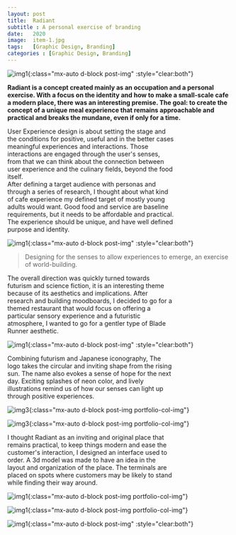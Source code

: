 ```yaml
---
layout: post
title:  Radiant
subtitle : A personal exercise of branding
date:   2020
image:  item-1.jpg
tags:   [Graphic Design, Branding]
categories : [Graphic Design, Branding]
---
```

![img1]({{site.baseurl}}/projects/images/radiant/img-5.jpg){:class="mx-auto d-block post-img" :style="clear:both"}

**Radiant is a concept created mainly as an occupation and a personal exercise. With a focus on the identity and how to make a small-scale cafe a modern place, there was an interesting premise. The goal: to create the concept of a unique meal experience that remains approachable and practical and breaks the mundane, even if only for a time.**

<div style="clear:both; max-width:75%" class="paragraph">User Experience design is about setting the stage and the conditions for positive, useful and in the better cases meaningful experiences and interactions. Those interactions are engaged through the user's senses, from that we can think about the connection between user experience and the culinary fields, beyond the food itself.</div>

<div style="clear:both; max-width:75%" class="paragraph">After defining a target audience with personas and through a series of research, I thought about what kind of cafe experience my defined target of mostly young adults would want. Good food and service are baseline requirements, but it needs to be affordable and practical. The experience should be unique, and have well defined purpose and identity. </div>

![img1]({{site.baseurl}}/projects/images/radiant/img-9.jpg){:class="mx-auto d-block post-img" :style="clear:both"}

> Designing for the senses to allow experiences to emerge, an exercise of world-building.

<div style="clear:both; max-width:75%" class="paragraph">The overall direction was quickly turned towards futurism and science fiction, it is an interesting theme because of its aesthetics and implications. After research and building moodboards, I decided to go for a themed restaurant that would focus on offering a particular sensory experience and a futuristic atmosphere, I wanted to go for a gentler type of Blade Runner aesthetic.</div>

![img1]({{site.baseurl}}/projects/images/radiant/img-10.jpg){:class="mx-auto d-block post-img" :style="clear:both"}

<div style="clear:both; max-width:75%" class="paragraph">Combining futurism and Japanese iconography, The logo takes the circular and inviting shape from the rising sun. The name also evokes a sense of hope for the next day. Exciting splashes of neon color, and lively illustrations remind us of how our senses can light up through positive experiences.</div>

![img3]({{site.baseurl}}/projects/images/radiant/img-3.jpg){:class="mx-auto d-block post-img portfolio-col-img"}

![img3]({{site.baseurl}}/projects/images/radiant/img-4.jpg){:class="mx-auto d-block post-img portfolio-col-img"}

<div style="clear:both; max-width:75%" class="paragraph">I thought Radiant as an inviting and original place that remains practical, to keep things modern and ease the customer's interaction, I designed an interface used to order. A 3d model was made to have an idea in the layout and organization of the place. The terminals are placed on spots where customers may be likely to stand while finding their way around.</div>

![img1]({{site.baseurl}}/projects/images/radiant/img-1.jpg){:class="mx-auto d-block post-img portfolio-col-img"}

![img1]({{site.baseurl}}/projects/images/radiant/img-2.jpg){:class="mx-auto d-block post-img portfolio-col-img"}

![img1]({{site.baseurl}}/projects/images/radiant/img-7.jpg){:class="mx-auto d-block post-img" :style="clear:both"}

